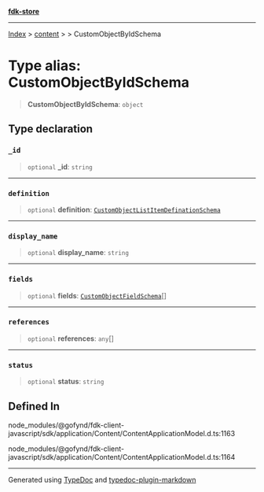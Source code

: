 [**fdk-store**](../../../README.md)
***

[Index](../../../API.md) > [content](../../README.md) > [<internal>](../README.md) > CustomObjectByIdSchema

# Type alias: CustomObjectByIdSchema

> **CustomObjectByIdSchema**: `object`

## Type declaration

### `_id`

> `optional` **\_id**: `string`

***

### `definition`

> `optional` **definition**: [`CustomObjectListItemDefinationSchema`](type-alias.CustomObjectListItemDefinationSchema.md)

***

### `display_name`

> `optional` **display\_name**: `string`

***

### `fields`

> `optional` **fields**: [`CustomObjectFieldSchema`](type-alias.CustomObjectFieldSchema.md)[]

***

### `references`

> `optional` **references**: `any`[]

***

### `status`

> `optional` **status**: `string`

## Defined In

node\_modules/@gofynd/fdk-client-javascript/sdk/application/Content/ContentApplicationModel.d.ts:1163

node\_modules/@gofynd/fdk-client-javascript/sdk/application/Content/ContentApplicationModel.d.ts:1164

***
Generated using [TypeDoc](https://typedoc.org/) and [typedoc-plugin-markdown](https://www.npmjs.com/package/typedoc-plugin-markdown)
